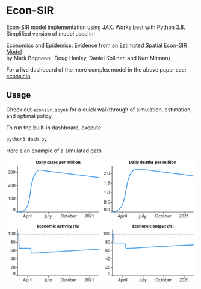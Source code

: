 # Econ-SIR

Econ-SIR model implementation using JAX. Works best with Python 3.8. Simplified version of model used in:

[Economics and Epidemics: Evidence from an Estimated Spatial Econ-SIR Model](http://doughanley.com/files/papers/COVID.pdf)<br/>
by Mark Bognanni, Doug Hanley, Daniel Kolliner, and Kurt Mitman)

For a live dashboard of the more complex model in the above paper see: [econsir.io](http://econsir.io)

## Usage

Check out `econsir.ipynb` for a quick walkthrough of simulation, estimation, and optimal policy.

To run the built-in dashboard, execute
```
python3 dash.py
```

Here's an example of a simulated path

![simulated path](simul.svg)
